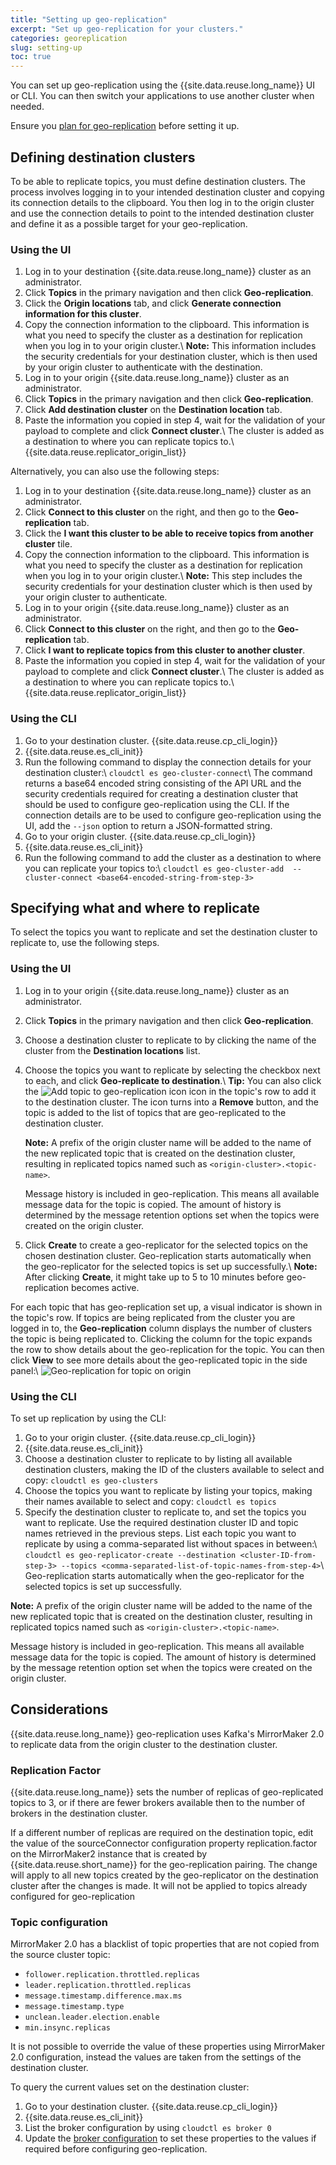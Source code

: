 ```yaml
---
title: "Setting up geo-replication"
excerpt: "Set up geo-replication for your clusters."
categories: georeplication
slug: setting-up
toc: true
---
```


You can set up geo-replication using the {{site.data.reuse.long_name}} UI or CLI. You can then switch your applications to use another cluster when needed.

Ensure you [plan for geo-replication](../planning/) before setting it up.

## Defining destination clusters

To be able to replicate topics, you must define destination clusters. The process involves logging in to your intended destination cluster and copying its connection details to the clipboard. You then log in to the origin cluster and use the connection details to point to the intended destination cluster and define it as a possible target for your geo-replication.

### Using the UI

1. Log in to your destination {{site.data.reuse.long_name}} cluster as an administrator.
2. Click **Topics** in the primary navigation and then click **Geo-replication**.
3. Click the **Origin locations** tab, and click **Generate connection information for this cluster**.
4. Copy the connection information to the clipboard. This information is what you need to specify the cluster as a destination for replication when you log in to your origin cluster.\\
    **Note:** This information includes the security credentials for your destination cluster, which is then used by your origin cluster to authenticate with the destination.
5. Log in to your origin {{site.data.reuse.long_name}} cluster as an administrator.
6. Click **Topics** in the primary navigation and then click **Geo-replication**.
7. Click **Add destination cluster** on the **Destination location** tab.
8. Paste the information you copied in step 4, wait for the validation of your payload to complete and click **Connect cluster**.\\
   The cluster is added as a destination to where you can replicate topics to.\\
   {{site.data.reuse.replicator_origin_list}}

Alternatively, you can also use the following steps:

1. Log in to your destination {{site.data.reuse.long_name}} cluster as an administrator.
2. Click **Connect to this cluster** on the right, and then go to the **Geo-replication** tab.
3. Click the **I want this cluster to be able to receive topics from another cluster** tile.
4. Copy the connection information to the clipboard. This information is what you need to specify the cluster as a destination for replication when you log in to your origin cluster.\\
    **Note:** This step includes the security credentials for your destination cluster which is then used by your origin cluster to authenticate.
5. Log in to your origin {{site.data.reuse.long_name}} cluster as an administrator.
6. Click **Connect to this cluster** on the right, and then go to the **Geo-replication** tab.
7. Click **I want to replicate topics from this cluster to another cluster**.
8. Paste the information you copied in step 4, wait for the validation of your payload to complete and click **Connect cluster**.\\
   The cluster is added as a destination to where you can replicate topics to.\\
   {{site.data.reuse.replicator_origin_list}}


### Using the CLI

1. Go to your destination cluster. {{site.data.reuse.cp_cli_login}}
2. {{site.data.reuse.es_cli_init}} 
3. Run the following command to display the connection details for your destination cluster:\\
   `cloudctl es geo-cluster-connect`\\
    The command returns a base64 encoded string consisting of the API URL and the security credentials required for creating a destination cluster that should be used to configure geo-replication using the CLI.  If the connection details are to be used to configure geo-replication using the UI, add the `--json` option to return a JSON-formatted string.
4. Go to your origin cluster. {{site.data.reuse.cp_cli_login}}
5. {{site.data.reuse.es_cli_init}}
6. Run the following command to add the cluster as a destination to where you can replicate your topics to:\\
   `cloudctl es geo-cluster-add  --cluster-connect <base64-encoded-string-from-step-3>`


## Specifying what and where to replicate

To select the topics you want to replicate and set the destination cluster to replicate to, use the following steps.

### Using the UI

1. Log in to your origin {{site.data.reuse.long_name}} cluster as an administrator.
2. Click **Topics** in the primary navigation and then click **Geo-replication**.
3. Choose a destination cluster to replicate to by clicking the name of the cluster from the **Destination locations** list.
4. Choose the topics you want to replicate by selecting the checkbox next to each, and click **Geo-replicate to destination**.\\
   **Tip:** You can also click the ![Add topic to geo-replication icon](../../../images/add_to_georeplication_icon.png "Add to geo-replication icon that is displayed in each topic row.") icon in the topic's row to add it to the destination cluster. The icon turns into a **Remove** button, and the topic is added to the list of topics that are geo-replicated to the destination cluster.

   **Note:** A prefix of the origin cluster name will be added to the name of the new replicated topic that is created on the destination cluster, resulting in replicated topics named such as `<origin-cluster>.<topic-name>`.

   Message history is included in geo-replication. This means all available message data for the topic is copied. The amount of history is determined by the message retention options set when the topics were created on the origin cluster.
5. Click **Create** to create a geo-replicator for the selected topics on the chosen destination cluster. Geo-replication starts automatically when the geo-replicator for the selected topics is set up successfully.\\
   **Note:** After clicking **Create**, it might take up to 5 to 10 minutes before geo-replication becomes active.

For each topic that has geo-replication set up, a visual indicator is shown in the topic's row. If topics are being replicated from the cluster you are logged in to, the **Geo-replication** column displays the number of clusters the topic is being replicated to. Clicking the column for the topic expands the row to show details about the geo-replication for the topic. You can then click **View** to see more details about the geo-replicated topic in the side panel:\\
  ![Geo-replication for topic on origin](../../../images/georeplication_onorigin_detail_201941.png "Screen capture showing geo-replication detail after expanding row by clicking icon for topics that have geo-replication set up from the cluster you are logged into.")

### Using the CLI

To set up replication by using the CLI:

1. Go to your origin cluster. {{site.data.reuse.cp_cli_login}}
2. {{site.data.reuse.es_cli_init}} 
3. Choose a destination cluster to replicate to by listing all available destination clusters, making the ID of the clusters available to select and copy: `cloudctl es geo-clusters`
4. Choose the topics you want to replicate by listing your topics, making their names available to select and copy: `cloudctl es topics`
5. Specify the destination cluster to replicate to, and set the topics you want to replicate. Use the required destination cluster ID and topic names retrieved in the previous steps. List each topic you want to replicate by using a comma-separated list without spaces in between:\\
   `cloudctl es geo-replicator-create --destination <cluster-ID-from-step-3> --topics <comma-separated-list-of-topic-names-from-step-4>`\\
   Geo-replication starts automatically when the geo-replicator for the selected topics is set up successfully.

**Note:** A prefix of the origin cluster name will be added to the name of the new replicated topic that is created on the destination cluster, resulting in replicated topics named such as `<origin-cluster>.<topic-name>`. 

Message history is included in geo-replication. This means all available message data for the topic is copied. The amount of history is determined by the message retention option set when the topics were created on the origin cluster.

## Considerations

{{site.data.reuse.long_name}} geo-replication uses Kafka's MirrorMaker 2.0 to replicate data from the origin cluster to the destination cluster. 

### Replication Factor

{{site.data.reuse.long_name}} sets the number of replicas of geo-replicated topics to 3, or if there are fewer brokers available then to the number of brokers in the destination cluster.

If a different number of replicas are required on the destination topic, edit the value of the sourceConnector configuration property replication.factor on the MirrorMaker2 instance that is created by {{site.data.reuse.short_name}} for the geo-replication pairing. The change will apply to all new topics created by the geo-replicator on the destination cluster after the changes is made. It will not be applied to topics already configured for geo-replication
### Topic configuration

MirrorMaker 2.0 has a blacklist of topic properties that are not copied from the source cluster topic:

* `follower.replication.throttled.replicas`
* `leader.replication.throttled.replicas`
* `message.timestamp.difference.max.ms`
* `message.timestamp.type`
* `unclean.leader.election.enable`
* `min.insync.replicas`

It is not possible to override the value of these properties using MirrorMaker 2.0 configuration, instead the values are taken from the settings of the destination cluster.

To query the current values set on the destination cluster:

1. Go to your destination cluster. {{site.data.reuse.cp_cli_login}}
2. {{site.data.reuse.es_cli_init}} 
3. List the broker configuration by using `cloudctl es broker 0`
4. Update the [broker configuration](../../installing/configuring/#applying-kafka-broker-configuration-settings) to set these properties to the values if required before configuring geo-replication.
